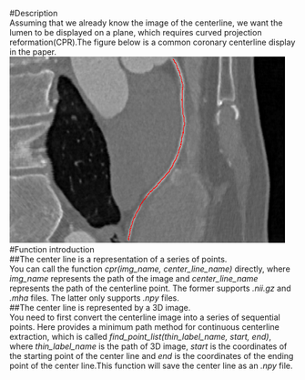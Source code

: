 #Description  
Assuming that we already know the image of the centerline, we want the lumen to be displayed on a plane, which requires curved projection reformation(CPR).The figure below is a common coronary centerline display in the paper.  
![](picture1.png)  
#Function introduction  
##The center line is a representation of a series of points.  
You can call the function *cpr(img_name, center_line_name)* directly, where *img_name* represents the path of the image and *center_line_name* represents the path of the centerline point. The former supports *.nii.gz* and *.mha* files. The latter only supports *.npy* files.  
##The center line is represented by a 3D image.  
You need to first convert the centerline image into a series of sequential points. Here provides a minimum path method for continuous centerline extraction, which is called *find_point_list(thin_label_name, start, end)*, where *thin_label_name* is the path of 3D image, *start* is the coordinates of the starting point of the center line and *end* is the coordinates of the ending point of the center line.This function will save the center line as an *.npy* file.  
